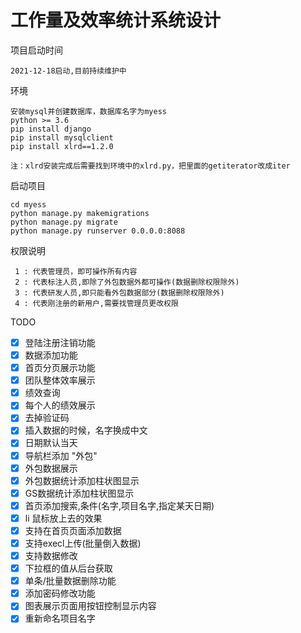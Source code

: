 # 工作量及效率统计系统设计
项目启动时间
```
2021-12-18启动,目前持续维护中
```

环境
```
安装mysql并创建数据库，数据库名字为myess
python >= 3.6
pip install django
pip install mysqlclient
pip install xlrd==1.2.0

注：xlrd安装完成后需要找到环境中的xlrd.py，把里面的getiterator改成iter
```

启动项目
```
cd myess
python manage.py makemigrations
python manage.py migrate
python manage.py runserver 0.0.0.0:8088
```
权限说明
```
 1 : 代表管理员，即可操作所有内容
 2 : 代表标注人员,即除了外包数据外都可操作(数据删除权限除外)
 3 : 代表研发人员,即只能看外包数据部分(数据删除权限除外)
 4 : 代表刚注册的新用户,需要找管理员更改权限
```

TODO
- [x] 登陆注册注销功能
- [x] 数据添加功能
- [x] 首页分页展示功能
- [x] 团队整体效率展示
- [x] 绩效查询
- [x] 每个人的绩效展示
- [x] 去掉验证码
- [x] 插入数据的时候，名字换成中文
- [x] 日期默认当天
- [x] 导航栏添加 "外包"
- [x] 外包数据展示
- [x] 外包数据统计添加柱状图显示
- [x] GS数据统计添加柱状图显示
- [x] 首页添加搜索,条件(名字,项目名字,指定某天日期)
- [x] li 鼠标放上去的效果
- [x] 支持在首页页面添加数据
- [x] 支持execl上传(批量倒入数据)
- [x] 支持数据修改
- [x] 下拉框的值从后台获取
- [x] 单条/批量数据删除功能
- [x] 添加密码修改功能
- [x] 图表展示页面用按钮控制显示内容
- [x] 重新命名项目名字